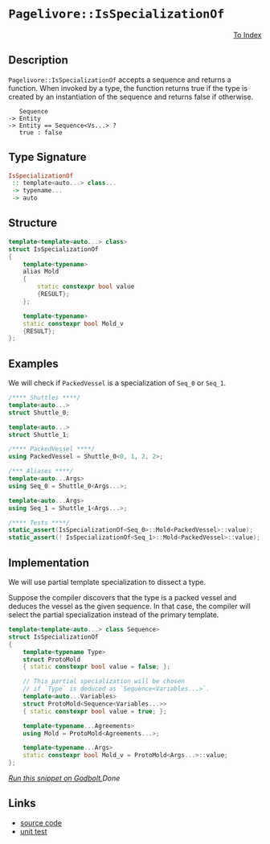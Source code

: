 <!-- Copyright 2024 Feng Mofan
SPDX-License-Identifier: Apache-2.0 -->

# `Pagelivore::IsSpecializationOf`

<p style='text-align: right;'><a href="../../../facilities/metafunctions.md#pagelivore-is-specialization-of">To Index</a></p>

## Description

`Pagelivore::IsSpecializationOf` accepts a sequence and returns a function.
When invoked by a type, the function returns true if the type is created by an instantiation of the sequence and returns false if otherwise.

<pre><code>   Sequence
-> Entity
-> Entity == Sequence&lt;Vs...&gt; ?
   true : false</code></pre>

## Type Signature

```Haskell
IsSpecializationOf
 :: template<auto...> class...
 -> typename...
 -> auto 
```

## Structure

```C++
template<template<auto...> class>
struct IsSpecializationOf
{
    template<typename>
    alias Mold
    {
        static constexpr bool value
        {RESULT};
    };

    template<typename>
    static constexpr bool Mold_v
    {RESULT};
};
```

## Examples

We will check if `PackedVessel` is a specialization of `Seq_0` or `Seq_1`.

```C++
/**** Shuttles ****/
template<auto...>
struct Shuttle_0;

template<auto...>
struct Shuttle_1;

/**** PackedVessel ****/
using PackedVessel = Shuttle_0<0, 1, 2, 2>;

/*** Aliases ****/
template<auto...Args>
using Seq_0 = Shuttle_0<Args...>;

template<auto...Args>
using Seq_1 = Shuttle_1<Args...>;

/**** Tests ****/
static_assert(IsSpecializationOf<Seq_0>::Mold<PackedVessel>::value);
static_assert(! IsSpecializationOf<Seq_1>::Mold<PackedVessel>::value);
```

## Implementation

We will use partial template specialization to dissect a type.

Suppose the compiler discovers that the type is a packed vessel and deduces the vessel as the given sequence. In that case, the compiler will select the partial specialization instead of the primary template.

```C++
template<template<auto...> class Sequence>
struct IsSpecializationOf
{
    template<typename Type>
    struct ProtoMold
    { static constexpr bool value = false; };

    // This partial specialization will be chosen
    // if `Type` is deduced as `Sequence<Variables...>`.
    template<auto...Variables>
    struct ProtoMold<Sequence<Variables...>>
    { static constexpr bool value = true; };

    template<typename...Agreements>
    using Mold = ProtoMold<Agreements...>;

    template<typename...Args>
    static constexpr bool Mold_v = ProtoMold<Args...>::value;
};
```

[*Run this snippet on Godbolt.*](https://godbolt.org/#z:OYLghAFBqd5QCxAYwPYBMCmBRdBLAF1QCcAaPECAMzwBtMA7AQwFtMQByARg9KtQYEAysib0QXACx8BBAKoBnTAAUAHpwAMvAFYTStJg1DIApACYAQuYukl9ZATwDKjdAGFUtAK4sGIAOxcpK4AMngMmAByPgBGmMQgkgAcpAAOqAqETgwe3r4BQemZjgJhEdEscQnJtpj2JQxCBEzEBLk%2BfoG19dlNLQRlUbHxiSkKza3t%2BV3j/YMVVaMAlLaoXsTI7BwA9ABU%2BweHR8cH2yYaAIJ7BwDUAJIsqfRsgkwNN4dnl9cnvydfF3OFwImEeBhBJgAzG4QWC3pgoW4mF4iAA6dFQ7A3ZAGBQKG5CTAARy8jE2mKB42IXgc9wUQlSmGQeDEeAAXm9sgB5KhAkz%2BKyXG7Cm6wp7wxEEACejOYbBuABUZQjIdggSKblSaQQbspiKgiABZTzodUi/kWTXNRzIbECcaYVSpYg3GKoTw3ABuYlJNyhABEblQxEooZb%2Bf6w3yhSLtttFQg8PjUv0WbRNYzmayOe8AO50dNxbEIDKMM3CuM3PBUP0ANg0SsZJnrVfxWHQNMw6BuTHxzY0hJJZJVbgAai0WTF6Ap0aiKfW5zHhWLwSPkWj0ePiJPpxSl1bqbS9QbUMbaKboYPSQxydCtzvMDOMaq9xcNRarZzbWgGA6nS63Q9b1vEwP1IUDAhqRVcN/EjSFBUBfcVwlaFpVlVhMFnC5gGITBQUYAgFFfDUvEyIwbjPbsA11fUjRNRFsNw/DBCfOcX3g6M3xFZCIVQ5U5Uw9ELmIYAiJffdZhtO1fxBf9XXddNKIAfU9MDA2POjzwYkTWMxEAQGA0ko0uCNjMQq4/l%2BAEfl2G5sFUVgnlAz4gRsyzTk4myCQQFECGnD4PMuHi1xRVBZ1fLVaSEHyCD8zAlI0MygWCxF1zC581UuSKdWi3z6CUrgku%2BQ5dSYZAAGsu1HR87AC/YAVI8JgFKiqqpquo1O8vL4sS6ENFIG4ghuMwBrMCkOJM4r9huC5aBZJR8RcoLQXFXikVCrCdNfRryMHBLOty2L8t6txhNE8L2IQ5KVtXVKNqErbxIuHbmr2rgDpiuKCu086MqKizbgVR9CLq3YAUkvBkCU3slFaCA7npTM03ZTkBB5RE9t67B9MoxFlDKyr0GqvE6j0gyfUwJYzIhqGYfiAgIDAMA6QZJlkZzbleUvYlvtVHH6OhfHWqJ9raDJwzKbDDgVloTgAFZeD8DgtFIVBODcaxrE1NYNlA8xIR4UgCE0aWVnKkA5ckVENCSMwzAATntrg5ZtpIuH8fxpFljhJF4FgJA0fqlZVtWOF4BQQH643lel0g4FgGBEBANYCFSFFyEoNBHjoeJIgwzhVCSWsAFpa0kG5gGQW0pFRMxeC7QgSDwdA9H4QQRDEdgpBkQRFBUdQY9IXQglzYgmFSTgeBl%2BXFZN1XOC5FE051VAa0Lkuy4rqvBqtswbggDxs/oF19a4JZeGjrQVggJAs9SHOyAoCA74fkBgCkEaaFoEFiAjiAYjnjEcILQpST14EA5gxApRchiNoJk0dDZZxeAQLkDBaCgMHlgGIXhgBIloLQCO3BeBYBYIYYA4hMF4Fwg4PAnpHxz0dEyFEWxDbhBBN7FWc0YhjygR4LAc9IJ4H9kQ0gdDiBuiUP6UEZC5pGBNisKgBhRKjjwJgXMXJZRgJ7sIUQ4hu5t3kEoNQc9h76DISgTWlh9B4BiBHSAKxUCpAaIQ4u4wLz%2BlMJYawZgQ5iO3FgOxEAVh2HgdkFwDB3CeA6HoUI4QhiVBGIUDIWQBBTD8Ek4o2R5jDASEEEJNCBB9EmFE/IeS6ihMKRMAYcSFiJNsFUtJehZitGyQk3JwSdabAkNPDgCtSDB14KHG469S7l0rtXXe%2B9cCNxPmYA258jbyJWAgTATAsAJCCaQc2khISontpCT2GhJBmEkPWDQctaz230JwX2pB/YG1RLWLgtYkj2zdrWS2zt9m1n6XPUO4dI6LJjtfRON9k5L3Tk/F%2Bx885sE4C0Fgnp/DFyYNiAw5EuD21RFwa29d8BEH8a3WQHc9HSAMX3Yxg9dAjVHuPMBPS%2BkDPnhwReqcUQ3FXsMouoy0VkMGlinFGh96H3vsfP0cyzALMvrHMF0L4gZ2fqgI%2BIwcRkMxVwfqX8f5/wAYPCBICtH6qgTAuBDgtFIIIqg9Bc8sE4LwQQrRJCZFbBVvgahjg6GEJVow5AzCtFsLqHPLhPCpR8JdRfbcwjDZiIkZgKRpCjCyNAMCvgSiFAqLURoxgWiDEkq7mS2QFKB4q2pWYuRnirBWK4YEhxTjsguLcQGCt3jfHxH8fQ%2Bx3QKl%2BAgK4RpQRYnlByXoIoKScglPSWkZJDRWmLDKT0Sp/R%2B1doKY0Kps66nNLaBOpp66anDrPqsdYXTD3e0ZX8zgXKN7l1VRigV1spn4pIOK%2BZF8lmkBWWskYmzva3PuVio5/g5b2w9pCY5pzJBBCZf82wgLpUgvgGClOy8FVyuILCrYCLN4sAUJ6W0npMWolXOMPFMzm5Evbro/N2ii0mJAJCUgtKJ5EIZbPQeodWXLw5WvbDuH8OEeIzqA%2BSrRXxBfZCKV8i463xEw/VDsnj4GWQKkVIKlMVKUE0pVQZc%2BB0G1ZQXVKsjUYMNsZk18DzVKuQVajBrrMDYNwWIB1IinWJvDaQN1oTPUMNUEwkE/rBCBsHsGkBYaBGRq0TG0s8aZFNSk4opgyjVHqM0SI3NVGJAFt7kY4tOh6NluMJYmw1b4C1ucZwbYbiLFeMsD4wZfjm4ds2fkho4TIl5EnYO%2BJc6p2ZNSTujJY6N25JXQ0Ip26OtNPKau8bw3d1LoG/UuY%2B62ndKPbrNbZ62Mh0vdp8uOG8NegE/CcYj6ZkvrPm%2B4FyzVnrMoD0v9IAHaokhJCOWLtIOB1e/4F5vz2OcABVHd92y5Z7Pdv4QOSRJBOy4LbMwPzvaQm24MgHQKr49Lrn9nbYc0em1EfETIzhJBAA%3D)$Done$

## Links

- [source code](../../../../conceptrodon/pagelivore/is_specialization_of.hpp)
- [unit test](../../../../tests/unit/metafunctions/pagelivore/is_specialization_of.test.hpp)
